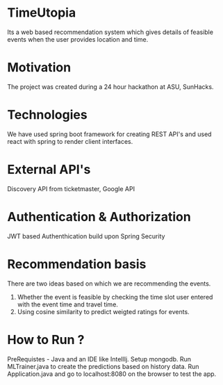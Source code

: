 # TimeUtopia
Its a web based recommendation system which gives details of feasible events when the user provides location and time.

# Motivation
The project was created during a 24 hour hackathon at ASU, SunHacks.

# Technologies
We have used spring boot framework for creating REST API's and used react with spring to render client interfaces.

# External API's
Discovery API from ticketmaster, Google API

# Authentication & Authorization
JWT based Authenthication build upon Spring Security

# Recommendation basis
There are two ideas based on which we are recommending the events. 
1. Whether the event is feasible by checking the time slot user entered with the event time and travel time.
2. Using cosine similarity to predict weigted ratings for events.

# How to Run ?
PreRequistes - Java and an IDE like IntellIj.
Setup mongodb.
Run MLTrainer.java to create the predictions based on history data.
Run Application.java and go to localhost:8080 on the browser to test the app.
